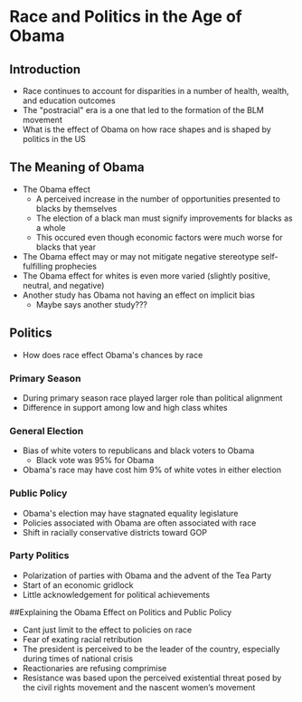 # Race and Politics in the Age of Obama  

## Introduction  
 - Race continues to account for disparities in a number of health, wealth, and education outcomes  
 - The "postracial" era is a one that led to the formation of the BLM movement  
 - What is the effect of Obama on how race shapes and is shaped by politics in the US  

## The Meaning of Obama  
 - The Obama effect  
   - A perceived increase in the number of opportunities presented to blacks by themselves  
   - The election of a black man must signify improvements for blacks as a whole  
   - This occured even though economic factors were much worse for blacks that year  
 - The Obama effect may or may not mitigate negative stereotype self-fulfilling prophecies  
 - The Obama effect for whites is even more varied (slightly positive, neutral, and negative)  
 - Another study has Obama not having an effect on implicit bias  
   - Maybe says another study???   

## Politics  
 - How does race effect Obama's chances by race  

### Primary Season  
 - During primary season race played larger role than political alignment  
 - Difference in support among low and high class whites  

### General Election  
 - Bias of white voters to republicans and black voters to Obama  
   - Black vote was 95% for Obama  
 - Obama's race may have cost him 9% of white votes in either election  

### Public Policy  
 - Obama's election may have stagnated equality legislature  
 - Policies associated with Obama are often associated with race  
 - Shift in racially conservative districts toward GOP  

### Party Politics  
 - Polarization of parties with Obama and the advent of the Tea Party  
 - Start of an economic gridlock  
 - Little acknowledgement for political achievements  

##Explaining the Obama Effect on Politics and Public Policy  
 - Cant just limit to the effect to policies on race  
 - Fear of exating racial retribution  
 - The president is perceived to be the leader of the country, especially during times of national crisis  
 - Reactionaries are refusing comprimise  
 - Resistance was based upon the perceived existential threat posed by the civil rights movement and the nascent women’s movement  

